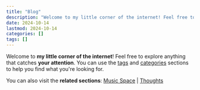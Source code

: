 ```yaml
---
title: "Blog"
description: "Welcome to my little corner of the internet! Feel free to explore anything that catches your attention. You can use the tags and categories sections to help you find what you're looking for."
date: 2024-10-14
lastmod: 2024-10-14
categories: []
tags: []
---
```

Welcome to **my little corner of the internet**! Feel free to explore anything that catches **your attention**. You can use the [tags](/tags) and [categories](/categories) sections to help you find what you're looking for.

You can also visit the **related sections**: [Music Space](/music) | [Thoughts](/thoughts)